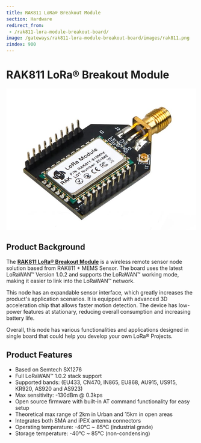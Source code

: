 ```yaml
---
title: RAK811 LoRa® Breakout Module
section: Hardware
redirect_from:
 - /rak811-lora-module-breakout-board/
image: /gateways/rak811-lora-module-breakout-board/images/rak811.png
zindex: 900
---
```

# RAK811 LoRa® Breakout Module

![Figure 1: RAK811 LoRa® Breakout Module](images/wisduo.jpg)

## Product Background

The [**RAK811 LoRa® Breakout Module**](https://store.rakwireless.com/products/rak811-wisduo-lora-module) is a wireless remote sensor node solution based from RAK811 + MEMS Sensor. The board uses the latest LoRaWAN™ Version 1.0.2 and supports the LoRaWAN™ working mode, making it easier to link into the LoRaWAN™ network.

This node has an expandable sensor interface, which greatly increases the product's application scenarios. It is equipped with advanced 3D acceleration chip that allows faster motion detection. The device has low-power features at stationary, reducing overall consumption and increasing battery life.

Overall, this node has various functionalities and applications designed in single board that could help you develop your own LoRa® Projects.

## Product Features
* Based on Semtech SX1276  
* Full LoRaWAN™ 1.0.2 stack support
* Supported bands: (EU433, CN470, IN865, EU868, AU915, US915, KR920, AS920 and AS923)
* Max sensitivity: -130dBm @ 0.3kps
* Open source firmware with built-in AT command functionality for easy setup
* Theoretical max range of 2km in Urban and 15km in open areas
* Integrates both SMA and iPEX antenna connectors
* Operating temperature: -40°C ~ 85°C (industrial grade)
* Storage temperature: -40°C ~ 85°C (non-condensing)
